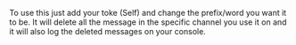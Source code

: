 To use this just add your toke (Self) and change the prefix/word you want it to be.
It will delete all the message in the specific channel you use it on and it will also log the deleted messages on your console.
